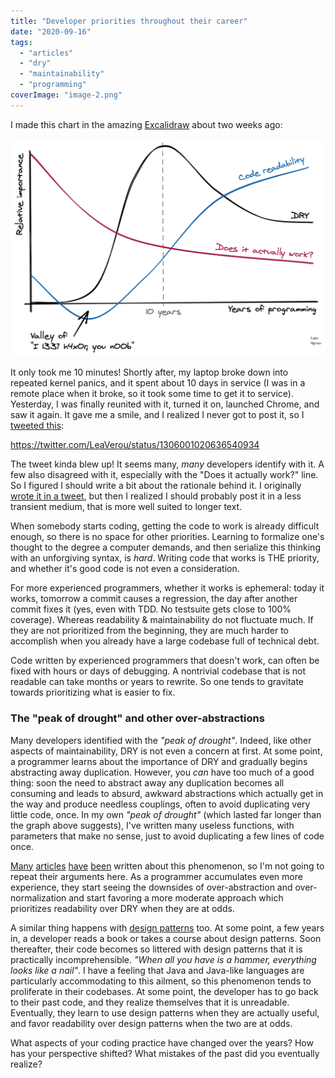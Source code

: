 ```yaml
---
title: "Developer priorities throughout their career"
date: "2020-09-16"
tags:
  - "articles"
  - "dry"
  - "maintainability"
  - "programming"
coverImage: "image-2.png"
---
```


I made this chart in the amazing [Excalidraw](https://excalidraw.com/) about two weeks ago:

![](images/image-2.png)

It only took me 10 minutes! Shortly after, my laptop broke down into repeated kernel panics, and it spent about 10 days in service (I was in a remote place when it broke, so it took some time to get it to service). Yesterday, I was finally reunited with it, turned it on, launched Chrome, and saw it again. It gave me a smile, and I realized I never got to post it, so I [tweeted this](https://twitter.com/LeaVerou/status/1306001020636540934):

https://twitter.com/LeaVerou/status/1306001020636540934

The tweet kinda blew up! It seems many, _many_ developers identify with it. A few also disagreed with it, especially with the "Does it actually work?" line. So I figured I should write a bit about the rationale behind it. I originally [wrote it in a tweet](https://twitter.com/LeaVerou/status/1306207138931445761), but then I realized I should probably post it in a less transient medium, that is more well suited to longer text.

When somebody starts coding, getting the code to work is already difficult enough, so there is no space for other priorities. Learning to formalize one's thought to the degree a computer demands, and then serialize this thinking with an unforgiving syntax, is _hard_. Writing code that works is THE priority, and whether it's good code is not even a consideration.

For more experienced programmers, whether it works is ephemeral: today it works, tomorrow a commit causes a regression, the day after another commit fixes it (yes, even with TDD. No testsuite gets close to 100% coverage). Whereas readability & maintainability do not fluctuate much. If they are not prioritized from the beginning, they are much harder to accomplish when you already have a large codebase full of technical debt.

Code written by experienced programmers that doesn't work, can often be fixed with hours or days of debugging. A nontrivial codebase that is not readable can take months or years to rewrite. So one tends to gravitate towards prioritizing what is easier to fix.

### The "peak of drought" and other over-abstractions

Many developers identified with the _"peak of drought"_. Indeed, like other aspects of maintainability, DRY is not even a concern at first. At some point, a programmer learns about the importance of DRY and gradually begins abstracting away duplication. However, you _can_ have too much of a good thing: soon the need to abstract away any duplication becomes all consuming and leads to absurd, awkward abstractions which actually get in the way and produce needless couplings, often to avoid duplicating very little code, once. In my own _"peak of drought"_ (which lasted far longer than the graph above suggests), I've written many useless functions, with parameters that make no sense, just to avoid duplicating a few lines of code once.

[Many](https://dev.to/jeroendedauw/the-fallacy-of-dry) [articles](https://dev.to/wuz/stop-trying-to-be-so-dry-instead-write-everything-twice-wet-5g33) [have](https://medium.com/better-programming/when-dry-doesnt-work-go-wet-6befda0444bf) [been](http://joelabrahamsson.com/the-dry-obsession/) written about this phenomenon, so I'm not going to repeat their arguments here. As a programmer accumulates even more experience, they start seeing the downsides of over-abstraction and over-normalization and start favoring a more moderate approach which prioritizes readability over DRY when they are at odds.

A similar thing happens with [design patterns](https://en.wikipedia.org/wiki/Software_design_pattern) too. At some point, a few years in, a developer reads a book or takes a course about design patterns. Soon thereafter, their code becomes so littered with design patterns that it is practically incomprehensible. _"When all you have is a hammer, everything looks like a nail"_. I have a feeling that Java and Java-like languages are particularly accommodating to this ailment, so this phenomenon tends to proliferate in their codebases. At some point, the developer has to go back to their past code, and they realize themselves that it is unreadable. Eventually, they learn to use design patterns when they are actually useful, and favor readability over design patterns when the two are at odds.

What aspects of your coding practice have changed over the years? How has your perspective shifted? What mistakes of the past did you eventually realize?

